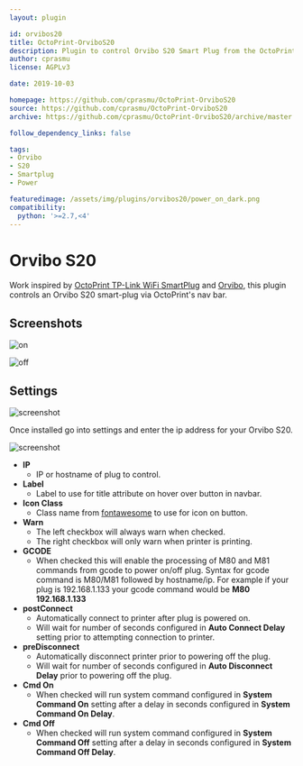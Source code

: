 ```yaml
---
layout: plugin

id: orvibos20
title: OctoPrint-OrviboS20
description: Plugin to control Orvibo S20 Smart Plug from the OctoPrint web interface.
author: cprasmu
license: AGPLv3

date: 2019-10-03

homepage: https://github.com/cprasmu/OctoPrint-OrviboS20
source: https://github.com/cprasmu/OctoPrint-OrviboS20
archive: https://github.com/cprasmu/OctoPrint-OrviboS20/archive/master.zip

follow_dependency_links: false

tags:
- Orvibo
- S20
- Smartplug
- Power

featuredimage: /assets/img/plugins/orvibos20/power_on_dark.png
compatibility:
  python: '>=2.7,<4'
---
```


# Orvibo S20

Work inspired by [OctoPrint TP-Link WiFi SmartPlug](https://github.com/jneilliii/OctoPrint-TPLinkSmartplug) and [Orvibo](https://github.com/cherezov/orvibo), this plugin controls an Orvibo S20 smart-plug via OctoPrint's nav bar.

## Screenshots

![on](/assets/img/plugins/orvibos20/power_on_dark.png)

![off](/assets/img/plugins/orvibos20/power_off_dark.png)

## Settings

![screenshot](/assets/img/plugins/orvibos20/settings_dark.png)

Once installed go into settings and enter the ip address for your Orvibo S20.

![screenshot](/assets/img/plugins/orvibos20/editor_dark.png)

- **IP**
  - IP or hostname of plug to control.
- **Label**
  - Label to use for title attribute on hover over button in navbar.
- **Icon Class**
  - Class name from [fontawesome](http://fontawesome.io/3.2.1/cheatsheet/) to use for icon on button.
- **Warn**
  - The left checkbox will always warn when checked.
  - The right checkbox will only warn when printer is printing.
- **GCODE**
  - When checked this will enable the processing of M80 and M81 commands from gcode to power on/off plug.  Syntax for gcode command is M80/M81 followed by hostname/ip.  For example if your plug is 192.168.1.133 your gcode command would be **M80 192.168.1.133**
- **postConnect**
  - Automatically connect to printer after plug is powered on.
  - Will wait for number of seconds configured in **Auto Connect Delay** setting prior to attempting connection to printer.
- **preDisconnect**
  - Automatically disconnect printer prior to powering off the plug.
  - Will wait for number of seconds configured in **Auto Disconnect Delay** prior to powering off the plug.
- **Cmd On**
  - When checked will run system command configured in **System Command On** setting after a delay in seconds configured in **System Command On Delay**.
- **Cmd Off**
  - When checked will run system command configured in **System Command Off** setting after a delay in seconds configured in **System Command Off Delay**.

